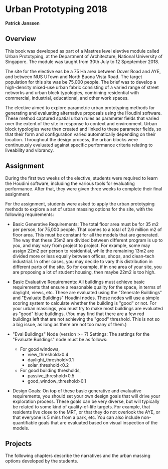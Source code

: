 # Urban Prototyping 2018

**Patrick Janssen**

## Overview

This book was developed as part of a Mastres level elevtive module called Urban Prototyping, at the Department of Architecture, National University of Singapore. The module was taught from 30th July to 12 Speptember 2018.

The site for the elective eas be a 75 Ha area between Dover Road and AYE, and between NUS UTown and North Buona Vista Road. The target population for this site was be 75,000 people. The brief was to develop a high-density mixed-use urban fabric consisting of a varied range of street networks and urban block typologies, combining residential with commercial, industrial, educational, and other work spaces. 

The elective aimed to explore parametric urban prototyping methods for generating and evaluating alternative proposals using the Houdini software. These method captured spatial urban rules as parameter fields that varied over the extent of the site in response to context and environment. Urban block typologies were then created and linked to these parameter fields, so that their form and configuration varied automatically depending on their location. Throughout the design process, the urban blocks were continuously evaluated against specific performance criteria relating to liveability and vibrancy. 

## Assignment

During the first two weeks of the elective, students were required to learn the Houdini software, including the various tools for evaluating performance. After that, they were given three weeks to complete their final assignment. 

For the assignment, students were asked to apply the urban prototyping methods to explore a set of urban massing options for the site, with the following requirements:

* Basic Generative Requirements: The total floor area must be for 35 m2 per person, for 75,000 people. That comes to a total of 2.6 million m2 of floor area. This must be constant for all the models that are generated. The way that these 35m2 are divided between different program is up to you, and may vary from project to project. For example, some may assign 22m2 per person to residential, while the remaining 13m2 are divided more or less equally between offices, shops, and clean-tech industrial. In other cases, you may decide to vary this distribution in different parts of the site. So for example, if in one area of your site, you are proposing a lot of student housing, then maybe 22m2 is too high. 

* Basic Evaluative Requirements: All buildings must achieve basic requirements that ensure a reasonable quality for the space, in terms of daylight, views, etc. These are evaluated using the "Generate Buildings" and "Evaluate Buildings" Houdini nodes. These nodes will use a simple scoring system to calculate whether the building is "good" or not. For your urban massings, you must try to make most buildings are evaluated as "good" blue buildings. (You may find that there are a few red buildings left that are not achieving the "good" threshold. This is not so a big issue, as long as there are not too many of them.)

* "Eval  Buildings" Node (version >= 7) Settings: The settings for the "Evaluate Buildings" node must be as follows:​
  * For good windows,
    * view_threshold>0.4
    * daylight_threshold>0.1
    * solar_threshold<0.2
  * For good building thresholds,
    * passive_threshold>0.5
    * good_window_threshold>0.1

* Design Goals: On top of these basic generative and evaluative requirements, you should set your own design goals that will drive your exploration process. These goals can be very diverse, but will typically be related to some kind of quality-of-life targets. For example, that residents live close to the MRT, or that they do not overlook the AYE, or that everyone is 5 mins from a park, etc. You can also include non-quantifiable goals that are evaluated based on visual inspection of the models. 

## Projects

The following chapters describe the narratives and the urban massing options developed by the students.
